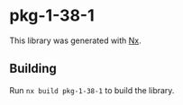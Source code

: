 # pkg-1-38-1

This library was generated with [Nx](https://nx.dev).

## Building

Run `nx build pkg-1-38-1` to build the library.
